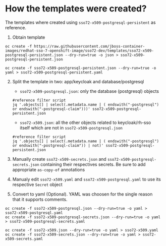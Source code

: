 # How the templates were created?

The templates where created using `sso72-x509-postgresql-persistent` as reference.

1. Obtain template
```
oc create -f https://raw.githubusercontent.com/jboss-container-images/redhat-sso-7-openshift-image/sso72-dev/templates/sso72-x509-postgresql-persistent.json --dry-run=true -o json > sso72-x509-postgresql-persistent.json

oc create -f sso72-x509-postgresql-persistent.json --dry-run=true -o yaml > sso72-x509-postgresql-persistent.yaml
```

2. Split the template in two: app/keycloak and database/postgresql
    * `sso72-x509-postgresql.json`: only the database (postgresql) objects
    ```
    #reference filter script
    jq '.objects[] | select(.metadata.name | ( endswith("-postgresql") or endswith("-postgresql-claim")))' sso72-x509-postgresql-persistent.json
    ```

    * `sso72-x509.json`: all the other objects related to keycloak/rh-sso itself which are not in `sso72-x509-postgresql.json`
    ```
    #reference filter script
    jq '.objects[] | select(.metadata.name | ( endswith("-postgresql") or endswith("-postgresql-claim")) | not)' sso72-x509-postgresql-persistent.json
    ```
3. Manually create `sso72-x509-secrets.json` and `sso72-x509-postgresql-secrets.json` containing their respectives secrets. Be sure to add appropriate `as-copy-of` annotations

4. Manualy edit `sso72-x509.yaml` and `sso72-x509-postgresql.yaml` to use its respective `Secret` object

5. Convert to yaml (Optional). YAML was choosen for the single reason that it supports comments.
```
oc create -f sso72-x509-postgresql.json --dry-run=true -o yaml > sso72-x509-postgresql.yaml
oc create -f sso72-x509-postgresql-secrets.json --dry-run=true -o yaml > sso72-x509-postgresql-secrets.yaml

oc create -f sso72-x509.json --dry-run=true -o yaml > sso72-x509.yaml
oc create -f sso72-x509-secrets.json --dry-run=true -o yaml > sso72-x509-secrets.yaml
```